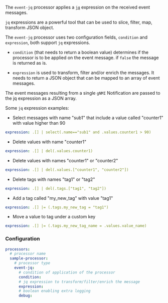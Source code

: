 The `event-jq` processor applies a [`jq`](https://stedolan.github.io/jq/) expression on the received event messages.

`jq` expressions are a powerful tool that can be used to slice, filter, map, transform JSON object.

The `event-jq` processor uses two configuration fields, `condition` and `expression`, both support `jq` expressions.

- `condition` (that needs to return a boolean value) determines if the processor is to be applied on the event message.
if `false` the message is returned as is.

- `expression` is used to transform, filter and/or enrich the messages. 
It needs to return a JSON object that can be mapped to an array of event messages.

The event messages resulting from a single `gNMI` Notification are passed to the jq expression as a JSON array.

Some `jq` expression examples:

- Select messages with name "sub1" that include a value called "counter1" with value higher than 90
```yaml
expression: .[] | select(.name=="sub1" and .values.counter1 > 90)
```

- Delete values with name "counter1"

```yaml
expression: .[] | del(.values.counter1)
```

- Delete values with names "counter1" or "counter2"

```yaml
expression: .[] | del(.values.["counter1", "counter2"])
```

- Delete tags with names "tag1" or "tag2"
```yaml
expression: .[] | del(.tags.["tag1", "tag2"])
```

- Add a tag called "my_new_tag" with value "tag1"
```yaml
expression: .[] |= (.tags.my_new_tag = "tag1")
```

- Move a value to tag under a custom key
```yaml
expression: .[] |= (.tags.my_new_tag_name = .values.value_name)
```

### Configuration

```yaml
processors:
  # processor name
  sample-processor:
    # processor type
    event-jq:
      # condition of application of the processor
      condition:
      # jq expression to transform/filter/enrich the message
      expression:
      # boolean enabling extra logging
      debug:
```
